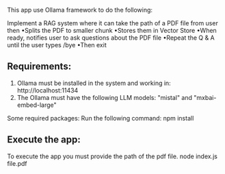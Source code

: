 This app use Ollama framework to do the following:

Implement a RAG system where it can take the path of a PDF file from user then
•Splits the PDF to smaller chunk
•Stores them in Vector Store
•When ready, notifies user to ask questions about the PDF file
•Repeat the Q & A until the user types /bye
•Then exit

Requirements:
-------------
1. Ollama must be installed in the system and working in: http://localhost:11434
2. The Ollama must have the following LLM models: "mistal" and "mxbai-embed-large"

Some required packages:
Run the following command:
npm install 

Execute the app:
----------------
To execute the app you must provide the path of the pdf file.
node index.js file.pdf

